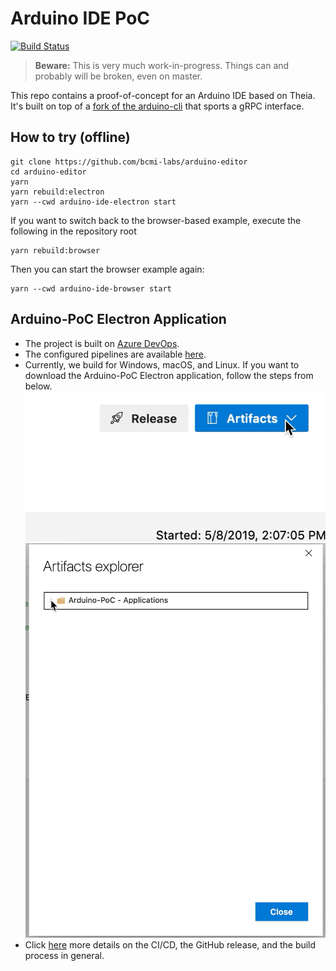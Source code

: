 # Arduino IDE PoC

[![Build Status](https://dev.azure.com/typefox/Arduino/_apis/build/status/bcmi-labs.arduino-editor?branchName=master)](https://dev.azure.com/typefox/Arduino/_build/latest?definitionId=4&branchName=master)

> **Beware:** This is very much work-in-progress. Things can and probably will be broken, even on master.

This repo contains a proof-of-concept for an Arduino IDE based on Theia.
It's built on top of a [fork of the arduino-cli](https://github.com/typefox/arduino-cli/tree/daemon) that sports a gRPC interface.

## How to try (offline)

```
git clone https://github.com/bcmi-labs/arduino-editor
cd arduino-editor
yarn
yarn rebuild:electron
yarn --cwd arduino-ide-electron start
```

If you want to switch back to the browser-based example, execute the following in the repository root
```
yarn rebuild:browser
```
Then you can start the browser example again:
```
yarn --cwd arduino-ide-browser start
```

## Arduino-PoC Electron Application
 - The project is built on [Azure DevOps](https://dev.azure.com/typefox/Arduino).
 - The configured pipelines are available [here](https://dev.azure.com/typefox/Arduino/_build?definitionId=4).
 - Currently, we build for Windows, macOS, and Linux. If you want to download the Arduino-PoC Electron application, follow the steps from below.
 ![](static/download_01.gif)
 ![](static/download_02.gif)
 - Click [here](./electron/README.md) more details on the CI/CD, the GitHub release, and the build process in general.